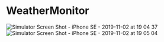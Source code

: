 # WeatherMonitor
![Simulator Screen Shot - iPhone SE - 2019-11-02 at 19 04 37](https://user-images.githubusercontent.com/40312017/68071762-bcc47900-fda3-11e9-81a5-3bbb2fb95ed0.png)
![Simulator Screen Shot - iPhone SE - 2019-11-02 at 19 05 04](https://user-images.githubusercontent.com/40312017/68071763-bd5d0f80-fda3-11e9-80d7-9920061c26a7.png)
